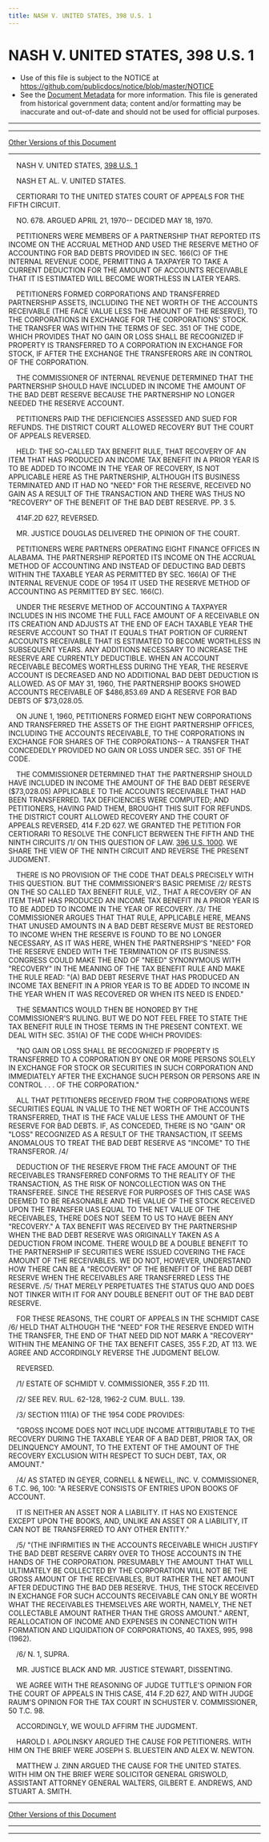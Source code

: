 ```yaml
---
title: NASH V. UNITED STATES, 398 U.S. 1
---
```


# NASH V. UNITED STATES, 398 U.S. 1

* Use of this file is subject to the NOTICE at https://github.com/publicdocs/notice/blob/master/NOTICE
* See the [Document Metadata](../../../index.md) for more information.
  This file is generated from historical government data; content and/or formatting may be inaccurate and out-of-date and should not be used for official purposes.

----------
----------

[Other Versions of this Document](https://publicdocs.github.io/go/links?ns=uslm-x&ref=%2Fus%2Fcourts%2Fscotus%2FusReporter%2F398%2F1)

----------

    NASH V. UNITED STATES, [398 U.S. 1][/us/courts/scotus/usReporter/398/1]

    NASH ET AL. V. UNITED STATES.

    CERTIORARI TO THE UNITED STATES COURT OF APPEALS FOR THE FIFTH CIRCUIT.

    NO. 678.  ARGUED APRIL 21, 1970-- DECIDED MAY 18, 1970.

    PETITIONERS WERE MEMBERS OF A PARTNERSHIP THAT REPORTED ITS INCOME ON THE ACCRUAL METHOD AND USED THE RESERVE METHO OF ACCOUNTING FOR BAD DEBTS PROVIDED IN SEC. 166(C) OF THE INTERNAL REVENUE CODE, PERMITTING A TAXPAYER TO TAKE A CURRENT DEDUCTION FOR THE AMOUNT OF ACCOUNTS RECEIVABLE THAT IT IS ESTIMATED WILL BECOME WORTHLESS IN LATER YEARS.

    PETITIONERS FORMED CORPORATIONS AND TRANSFERRED PARTNERSHIP ASSETS, INCLUDING THE NET WORTH OF THE ACCOUNTS RECEIVABLE (THE FACE VALUE LESS THE AMOUNT OF THE RESERVE), TO THE CORPORATIONS IN EXCHANGE FOR THE CORPORATIONS' STOCK.  THE TRANSFER WAS WITHIN THE TERMS OF SEC. 351 OF THE CODE, WHICH PROVIDES THAT NO GAIN OR LOSS SHALL BE RECOGNIZED IF PROPERTY IS TRANSFERRED TO A CORPORATION IN EXCHANGE FOR STOCK, IF AFTER THE EXCHANGE THE TRANSFERORS ARE IN CONTROL OF THE CORPORATION.

    THE COMMISSIONER OF INTERNAL REVENUE DETERMINED THAT THE PARTNERSHIP SHOULD HAVE INCLUDED IN INCOME THE AMOUNT OF THE BAD DEBT RESERVE BECAUSE THE PARTNERSHIP NO LONGER NEEDED THE RESERVE ACCOUNT.

    PETITIONERS PAID THE DEFICIENCIES ASSESSED AND SUED FOR REFUNDS.  THE DISTRICT COURT ALLOWED RECOVERY BUT THE COURT OF APPEALS REVERSED.

    HELD:  THE SO-CALLED TAX BENEFIT RULE, THAT RECOVERY OF AN ITEM THAT HAS PRODUCED AN INCOME TAX BENEFIT IN A PRIOR YEAR IS TO BE ADDED TO INCOME IN THE YEAR OF RECOVERY, IS NOT APPLICABLE HERE AS THE PARTNERSHIP, ALTHOUGH ITS BUSINESS TERMINATED AND IT HAD NO "NEED" FOR THE RESERVE, RECEIVED NO GAIN AS A RESULT OF THE TRANSACTION AND THERE WAS THUS NO "RECOVERY" OF THE BENEFIT OF THE BAD DEBT RESERVE.  PP. 3 5.

    414F.2D 627, REVERSED.

    MR. JUSTICE DOUGLAS DELIVERED THE OPINION OF THE COURT.

    PETITIONERS WERE PARTNERS OPERATING EIGHT FINANCE OFFICES IN ALABAMA.  THE PARTNERSHIP REPORTED ITS INCOME ON THE ACCRUAL METHOD OF ACCOUNTING AND INSTEAD OF DEDUCTING BAD DEBTS WITHIN THE TAXABLE YEAR AS PERMITTED BY SEC. 166(A) OF THE INTERNAL REVENUE CODE OF 1954 IT USED THE RESERVE METHOD OF ACCOUNTING AS PERMITTED BY SEC. 166(C).

    UNDER THE RESERVE METHOD OF ACCOUNTING A TAXPAYER INCLUDES IN HIS INCOME THE FULL FACE AMOUNT OF A RECEIVABLE ON ITS CREATION AND ADJUSTS AT THE END OF EACH TAXABLE YEAR THE RESERVE ACCOUNT SO THAT IT EQUALS THAT PORTION OF CURRENT ACCOUNTS RECEIVABLE THAT IS ESTIMATED TO BECOME WORTHLESS IN SUBSEQUENT YEARS.  ANY ADDITIONS NECESSARY TO INCREASE THE RESERVE ARE CURRENTLY DEDUCTIBLE.  WHEN AN ACCOUNT RECEIVABLE BECOMES WORTHLESS DURING THE YEAR, THE RESERVE ACCOUNT IS DECREASED AND NO ADDITIONAL BAD DEBT DEDUCTION IS ALLOWED.  AS OF MAY 31, 1960, THE PARTNERSHIP BOOKS SHOWED ACCOUNTS RECEIVABLE OF $486,853.69 AND A RESERVE FOR BAD DEBTS OF $73,028.05.

    ON JUNE 1, 1960, PETITIONERS FORMED EIGHT NEW CORPORATIONS AND TRANSFERRED THE ASSETS OF THE EIGHT PARTNERSHIP OFFICES, INCLUDING THE ACCOUNTS RECEIVABLE, TO THE CORPORATIONS IN EXCHANGE FOR SHARES OF THE CORPORATIONS-- A TRANSFER THAT CONCEDEDLY PROVIDED NO GAIN OR LOSS UNDER SEC. 351 OF THE CODE.

    THE COMMISSIONER DETERMINED THAT THE PARTNERSHIP SHOULD HAVE INCLUDED IN INCOME THE AMOUNT OF THE BAD DEBT RESERVE ($73,028.05) APPLICABLE TO THE ACCOUNTS RECEIVABLE THAT HAD BEEN TRANSFERRED.  TAX DEFICIENCIES WERE COMPUTED; AND PETITIONERS, HAVING PAID THEM, BROUGHT THIS SUIT FOR REFUNDS.  THE DISTRICT COURT ALLOWED RECOVERY AND THE COURT OF APPEALS REVERSED, 414 F.2D 627.  WE GRANTED THE PETITION FOR CERTIORARI TO RESOLVE THE CONFLICT BERWEEN THE FIFTH AND THE NINTH CIRCUITS /1/  ON THIS QUESTION OF LAW.  [396 U.S. 1000][/us/courts/scotus/usReporter/396/1000].  WE SHARE THE VIEW OF THE NINTH CIRCUIT AND REVERSE THE PRESENT JUDGMENT.

    THERE IS NO PROVISION OF THE CODE THAT DEALS PRECISELY WITH THIS QUESTION.  BUT THE COMMISSIONER'S BASIC PREMISE /2/  RESTS ON THE SO CALLED TAX BENEFIT RULE, VIZ., THAT A RECOVERY OF AN ITEM THAT HAS PRODUCED AN INCOME TAX BENEFIT IN A PRIOR YEAR IS TO BE ADDED TO INCOME IN THE YEAR OF RECOVERY.  /3/  THE COMMISSIONER ARGUES THAT THAT RULE, APPLICABLE HERE, MEANS THAT UNUSED AMOUNTS IN A BAD DEBT RESERVE MUST BE RESTORED TO INCOME WHEN THE RESERVE IS FOUND TO BE NO LONGER NECESSARY, AS IT WAS HERE, WHEN THE PARTNERSHIP'S "NEED" FOR THE RESERVE ENDED WITH THE TERMINATION OF ITS BUSINESS.  CONGRESS COULD MAKE THE END OF "NEED" SYNONYMOUS WITH "RECOVERY" IN THE MEANING OF THE TAX BENEFIT RULE AND MAKE THE RULE READ:  "(A) BAD DEBT RESERVE THAT HAS PRODUCED AN INCOME TAX BENEFIT IN A PRIOR YEAR IS TO BE ADDED TO INCOME IN THE YEAR WHEN IT WAS RECOVERED OR WHEN ITS NEED IS ENDED."

    THE SEMANTICS WOULD THEN BE HONORED BY THE COMMISSIONER'S RULING.  BUT WE DO NOT FEEL FREE TO STATE THE TAX BENEFIT RULE IN THOSE TERMS IN THE PRESENT CONTEXT.  WE DEAL WITH SEC. 351(A) OF THE CODE WHICH PROVIDES:

    "NO GAIN OR LOSS SHALL BE RECOGNIZED IF PROPERTY IS TRANSFERRED TO A CORPORATION BY ONE OR MORE PERSONS SOLELY IN EXCHANGE FOR STOCK OR SECURITIES IN SUCH CORPORATION AND IMMEDIATELY AFTER THE EXCHANGE SUCH PERSON OR PERSONS ARE IN CONTROL . . . OF THE CORPORATION."

    ALL THAT PETITIONERS RECEIVED FROM THE CORPORATIONS WERE SECURITIES EQUAL IN VALUE TO THE NET WORTH OF THE ACCOUNTS TRANSFERRED, THAT IS THE FACE VALUE LESS THE AMOUNT OF THE RESERVE FOR BAD DEBTS.  IF, AS CONCEDED, THERE IS NO "GAIN" OR "LOSS" RECOGNIZED AS A RESULT OF THE TRANSACTION, IT SEEMS ANOMALOUS TO TREAT THE BAD DEBT RESERVE AS "INCOME" TO THE TRANSFEROR.  /4/

    DEDUCTION OF THE RESERVE FROM THE FACE AMOUNT OF THE RECEIVABLES TRANSFERRED CONFORMS TO THE REALITY OF THE TRANSACTION, AS THE RISK OF NONCOLLECTION WAS ON THE TRANSFEREE.  SINCE THE RESERVE FOR PURPOSES OF THIS CASE WAS DEEMED TO BE REASONABLE AND THE VALUE OF THE STOCK RECEIVED UPON THE TRANSFER UAS EQUAL TO THE NET VALUE OF THE RECEIVABLES, THERE DOES NOT SEEM TO US TO HAVE BEEN ANY "RECOVERY."  A TAX BENEFIT WAS RECEIVED BY THE PARTNERSHIP WHEN THE BAD DEBT RESERVE WAS ORIGINALLY TAKEN AS A DEDUCTION FROM INCOME.  THERE WOULD BE A DOUBLE BENEFIT TO THE PARTNERSHIP IF SECURITIES WERE ISSUED COVERING THE FACE AMOUNT OF THE RECEIVABLES.  WE DO NOT, HOWEVER, UNDERSTAND HOW THERE CAN BE A "RECOVERY" OF THE BENEFIT OF THE BAD DEBT RESERVE WHEN THE RECEIVABLES ARE TRANSFERRED LESS THE RESERVE.  /5/  THAT MERELY PERPETUATES THE STATUS QUO AND DOES NOT TINKER WITH IT FOR ANY DOUBLE BENEFIT OUT OF THE BAD DEBT RESERVE.

    FOR THESE REASONS, THE COURT OF APPEALS IN THE SCHMIDT CASE /6/ HELD THAT ALTHOUGH THE "NEED" FOR THE RESERVE ENDED WITH THE TRANSFER, THE END OF THAT NEED DID NOT MARK A "RECOVERY" WITHIN THE MEANING OF THE TAX BENEFIT CASES, 355 F.2D, AT 113.  WE AGREE AND ACCORDINGLY REVERSE THE JUDGMENT BELOW.

    REVERSED.

    /1/  ESTATE OF SCHMIDT V. COMMISSIONER, 355 F.2D 111.

    /2/  SEE REV. RUL. 62-128, 1962-2 CUM. BULL.  139.

    /3/  SECTION 111(A) OF THE 1954 CODE PROVIDES:

    "GROSS INCOME DOES NOT INCLUDE INCOME ATTRIBUTABLE TO THE RECOVERY DURING THE TAXABLE YEAR OF A BAD DEBT, PRIOR TAX, OR DELINQUENCY AMOUNT, TO THE EXTENT OF THE AMOUNT OF THE RECOVERY EXCLUSION WITH RESPECT TO SUCH DEBT, TAX, OR AMOUNT."

    /4/  AS STATED IN GEYER, CORNELL & NEWELL, INC. V. COMMISSIONER, 6 T.C. 96, 100:  "A RESERVE CONSISTS OF ENTRIES UPON BOOKS OF ACCOUNT.

    IT IS NEITHER AN ASSET NOR A LIABILITY.  IT HAS NO EXISTENCE EXCEPT UPON THE BOOKS, AND, UNLIKE AN ASSET OR A LIABILITY, IT CAN NOT BE TRANSFERRED TO ANY OTHER ENTITY."

    /5/  "(THE INFIRMITIES IN THE ACCOUNTS RECEIVABLE WHICH JUSTIFY THE BAD DEBT RESERVE CARRY OVER TO THOSE ACCOUNTS IN THE HANDS OF THE CORPORATION.  PRESUMABLY THE AMOUNT THAT WILL ULTIMATELY BE COLLECTED BY THE CORPORATION WILL NOT BE THE GROSS AMOUNT OF THE RECEIVABLES, BUT RATHER THE NET AMOUNT AFTER DEDUCTING THE BAD DEB RESERVE.  THUS, THE STOCK RECEIVED IN EXCHANGE FOR SUCH ACCOUNTS RECEIVABLE CAN ONLY BE WORTH WHAT THE RECEIVABLES THEMSELVES ARE WORTH, NAMELY, THE NET COLLECTABLE AMOUNT RATHER THAN THE GROSS AMOUNT."  ARENT, REALLOCATION OF INCOME AND EXPENSES IN CONNECTION WITH FORMATION AND LIQUIDATION OF CORPORATIONS, 40 TAXES, 995, 998 (1962).

    /6/  N. 1, SUPRA.

    MR. JUSTICE BLACK AND MR. JUSTICE STEWART, DISSENTING.

    WE AGREE WITH THE REASONING OF JUDGE TUTTLE'S OPINION FOR THE COURT OF APPEALS IN THIS CASE, 414 F.2D 627, AND WITH JUDGE RAUM'S OPINION FOR THE TAX COURT IN SCHUSTER V. COMMISSIONER, 50 T.C. 98.

    ACCORDINGLY, WE WOULD AFFIRM THE JUDGMENT.

    HAROLD I. APOLINSKY ARGUED THE CAUSE FOR PETITIONERS.  WITH HIM ON THE BRIEF WERE JOSEPH S. BLUESTEIN AND ALEX W. NEWTON.

    MATTHEW J. ZINN ARGUED THE CAUSE FOR THE UNITED STATES.  WITH HIM ON THE BRIEF WERE SOLICITOR GENERAL GRISWOLD, ASSISTANT ATTORNEY GENERAL WALTERS, GILBERT E. ANDREWS, AND STUART A. SMITH.

----------

[Other Versions of this Document](https://publicdocs.github.io/go/links?ns=uslm-x&ref=%2Fus%2Fcourts%2Fscotus%2FusReporter%2F398%2F1)

----------
----------

[/us/courts/scotus/usReporter/398/1]: https://publicdocs.github.io/go/links?ns=uslm-x&ref=%2Fus%2Fcourts%2Fscotus%2FusReporter%2F398%2F1
[/us/courts/scotus/usReporter/396/1000]: https://publicdocs.github.io/go/links?ns=uslm-x&ref=%2Fus%2Fcourts%2Fscotus%2FusReporter%2F396%2F1000


